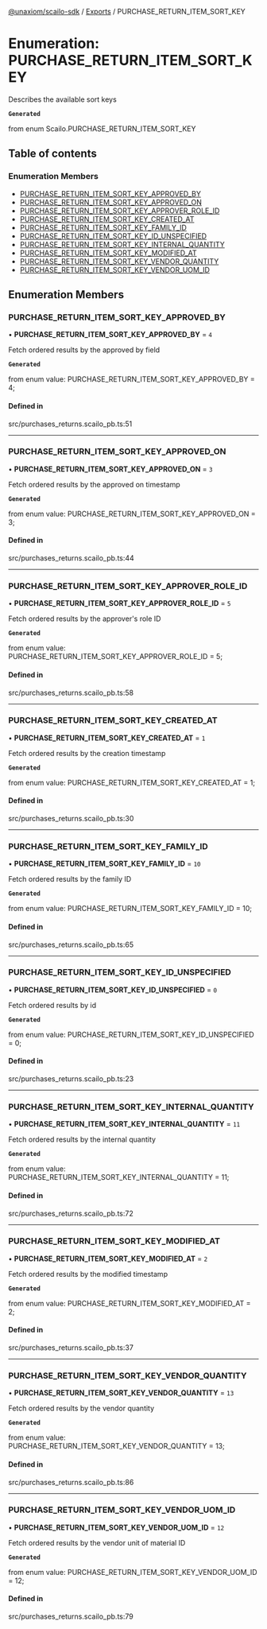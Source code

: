 [@unaxiom/scailo-sdk](../README.md) / [Exports](../modules.md) / PURCHASE\_RETURN\_ITEM\_SORT\_KEY

# Enumeration: PURCHASE\_RETURN\_ITEM\_SORT\_KEY

Describes the available sort keys

**`Generated`**

from enum Scailo.PURCHASE_RETURN_ITEM_SORT_KEY

## Table of contents

### Enumeration Members

- [PURCHASE\_RETURN\_ITEM\_SORT\_KEY\_APPROVED\_BY](PURCHASE_RETURN_ITEM_SORT_KEY.md#purchase_return_item_sort_key_approved_by)
- [PURCHASE\_RETURN\_ITEM\_SORT\_KEY\_APPROVED\_ON](PURCHASE_RETURN_ITEM_SORT_KEY.md#purchase_return_item_sort_key_approved_on)
- [PURCHASE\_RETURN\_ITEM\_SORT\_KEY\_APPROVER\_ROLE\_ID](PURCHASE_RETURN_ITEM_SORT_KEY.md#purchase_return_item_sort_key_approver_role_id)
- [PURCHASE\_RETURN\_ITEM\_SORT\_KEY\_CREATED\_AT](PURCHASE_RETURN_ITEM_SORT_KEY.md#purchase_return_item_sort_key_created_at)
- [PURCHASE\_RETURN\_ITEM\_SORT\_KEY\_FAMILY\_ID](PURCHASE_RETURN_ITEM_SORT_KEY.md#purchase_return_item_sort_key_family_id)
- [PURCHASE\_RETURN\_ITEM\_SORT\_KEY\_ID\_UNSPECIFIED](PURCHASE_RETURN_ITEM_SORT_KEY.md#purchase_return_item_sort_key_id_unspecified)
- [PURCHASE\_RETURN\_ITEM\_SORT\_KEY\_INTERNAL\_QUANTITY](PURCHASE_RETURN_ITEM_SORT_KEY.md#purchase_return_item_sort_key_internal_quantity)
- [PURCHASE\_RETURN\_ITEM\_SORT\_KEY\_MODIFIED\_AT](PURCHASE_RETURN_ITEM_SORT_KEY.md#purchase_return_item_sort_key_modified_at)
- [PURCHASE\_RETURN\_ITEM\_SORT\_KEY\_VENDOR\_QUANTITY](PURCHASE_RETURN_ITEM_SORT_KEY.md#purchase_return_item_sort_key_vendor_quantity)
- [PURCHASE\_RETURN\_ITEM\_SORT\_KEY\_VENDOR\_UOM\_ID](PURCHASE_RETURN_ITEM_SORT_KEY.md#purchase_return_item_sort_key_vendor_uom_id)

## Enumeration Members

### PURCHASE\_RETURN\_ITEM\_SORT\_KEY\_APPROVED\_BY

• **PURCHASE\_RETURN\_ITEM\_SORT\_KEY\_APPROVED\_BY** = ``4``

Fetch ordered results by the approved by field

**`Generated`**

from enum value: PURCHASE_RETURN_ITEM_SORT_KEY_APPROVED_BY = 4;

#### Defined in

src/purchases_returns.scailo_pb.ts:51

___

### PURCHASE\_RETURN\_ITEM\_SORT\_KEY\_APPROVED\_ON

• **PURCHASE\_RETURN\_ITEM\_SORT\_KEY\_APPROVED\_ON** = ``3``

Fetch ordered results by the approved on timestamp

**`Generated`**

from enum value: PURCHASE_RETURN_ITEM_SORT_KEY_APPROVED_ON = 3;

#### Defined in

src/purchases_returns.scailo_pb.ts:44

___

### PURCHASE\_RETURN\_ITEM\_SORT\_KEY\_APPROVER\_ROLE\_ID

• **PURCHASE\_RETURN\_ITEM\_SORT\_KEY\_APPROVER\_ROLE\_ID** = ``5``

Fetch ordered results by the approver's role ID

**`Generated`**

from enum value: PURCHASE_RETURN_ITEM_SORT_KEY_APPROVER_ROLE_ID = 5;

#### Defined in

src/purchases_returns.scailo_pb.ts:58

___

### PURCHASE\_RETURN\_ITEM\_SORT\_KEY\_CREATED\_AT

• **PURCHASE\_RETURN\_ITEM\_SORT\_KEY\_CREATED\_AT** = ``1``

Fetch ordered results by the creation timestamp

**`Generated`**

from enum value: PURCHASE_RETURN_ITEM_SORT_KEY_CREATED_AT = 1;

#### Defined in

src/purchases_returns.scailo_pb.ts:30

___

### PURCHASE\_RETURN\_ITEM\_SORT\_KEY\_FAMILY\_ID

• **PURCHASE\_RETURN\_ITEM\_SORT\_KEY\_FAMILY\_ID** = ``10``

Fetch ordered results by the family ID

**`Generated`**

from enum value: PURCHASE_RETURN_ITEM_SORT_KEY_FAMILY_ID = 10;

#### Defined in

src/purchases_returns.scailo_pb.ts:65

___

### PURCHASE\_RETURN\_ITEM\_SORT\_KEY\_ID\_UNSPECIFIED

• **PURCHASE\_RETURN\_ITEM\_SORT\_KEY\_ID\_UNSPECIFIED** = ``0``

Fetch ordered results by id

**`Generated`**

from enum value: PURCHASE_RETURN_ITEM_SORT_KEY_ID_UNSPECIFIED = 0;

#### Defined in

src/purchases_returns.scailo_pb.ts:23

___

### PURCHASE\_RETURN\_ITEM\_SORT\_KEY\_INTERNAL\_QUANTITY

• **PURCHASE\_RETURN\_ITEM\_SORT\_KEY\_INTERNAL\_QUANTITY** = ``11``

Fetch ordered results by the internal quantity

**`Generated`**

from enum value: PURCHASE_RETURN_ITEM_SORT_KEY_INTERNAL_QUANTITY = 11;

#### Defined in

src/purchases_returns.scailo_pb.ts:72

___

### PURCHASE\_RETURN\_ITEM\_SORT\_KEY\_MODIFIED\_AT

• **PURCHASE\_RETURN\_ITEM\_SORT\_KEY\_MODIFIED\_AT** = ``2``

Fetch ordered results by the modified timestamp

**`Generated`**

from enum value: PURCHASE_RETURN_ITEM_SORT_KEY_MODIFIED_AT = 2;

#### Defined in

src/purchases_returns.scailo_pb.ts:37

___

### PURCHASE\_RETURN\_ITEM\_SORT\_KEY\_VENDOR\_QUANTITY

• **PURCHASE\_RETURN\_ITEM\_SORT\_KEY\_VENDOR\_QUANTITY** = ``13``

Fetch ordered results by the vendor quantity

**`Generated`**

from enum value: PURCHASE_RETURN_ITEM_SORT_KEY_VENDOR_QUANTITY = 13;

#### Defined in

src/purchases_returns.scailo_pb.ts:86

___

### PURCHASE\_RETURN\_ITEM\_SORT\_KEY\_VENDOR\_UOM\_ID

• **PURCHASE\_RETURN\_ITEM\_SORT\_KEY\_VENDOR\_UOM\_ID** = ``12``

Fetch ordered results by the vendor unit of material ID

**`Generated`**

from enum value: PURCHASE_RETURN_ITEM_SORT_KEY_VENDOR_UOM_ID = 12;

#### Defined in

src/purchases_returns.scailo_pb.ts:79
